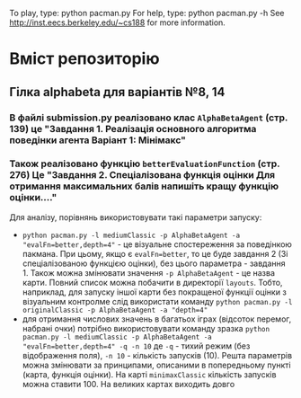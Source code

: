 To play, type:   python pacman.py
For help, type:  python pacman.py -h
See http://inst.eecs.berkeley.edu/~cs188 for more information.

# Вміст репозиторію

## Гілка alphabeta для варіантів №8, 14

### В файлі submission.py реалізовано клас ```AlphaBetaAgent``` (стр. 139) це "Завдання 1. Реалізація основного алгоритма поведінки агента Варіант 1: Мінімакс"

### Також реалізовано функцію ```betterEvaluationFunction``` (стр. 276) Це "Завдання 2. Спеціалізована функція оцінки Для отримання максимальних балів напишіть кращу функцію оцінки...."

Для аналізу, порівнянь використовувати такі параметри запуску:

- ```python pacman.py -l mediumClassic -p AlphaBetaAgent -a "evalFn=better,depth=4"``` - це візуальне спостереження за поведінкою пакмана. При цьому, якщо є ```evalFn=better```, то це буде завдання 2 (Зі спеціалізованою функцією оцінки), без цього параметра - завдання 1. Також можна змінювати значення ```-p AlphaBetaAgent``` - це назва карти. Повний список можна побачити в директорії ```layouts```. Тобто, наприклад, для запуску іншої карти без покращеної функції оцінки з візуальним контролме слід використати команду ```python pacman.py -l originalClassic -p AlphaBetaAgent -a "depth=4"```
- для отримання числових значень в багатьох іграх (відсоток перемог, набрані очки) потрібно використовувати команду зразка ```python pacman.py -l mediumClassic -p AlphaBetaAgent -a "evalFn=better,depth=4" -q -n 10``` де ```-q``` - тихий режим (без відображення поля), ```-n 10``` - кількість запусків (10). Решта параметрів можна змінювати за принципами, описаними в попередньому пункті (карта, функція оцінки). На карті ```minimaxClassic``` кількість запусків можна ставити 100. На великих картах виходить довго
